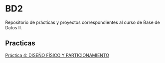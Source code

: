 # BD2
Repositorio de prácticas y proyectos correspondientes al curso de Base de Datos II. 

## Practicas
[Práctica 4: DISEÑO FÍSICO Y PARTICIONAMIENTO](./practica4)
